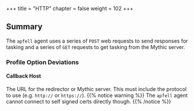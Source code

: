 +++
title = "HTTP"
chapter = false
weight = 102
+++

## Summary
The `apfell` agent uses a series of `POST` web requests to send responses for tasking and a series of `GET` requests to get tasking from the Mythic server. 

### Profile Option Deviations

#### Callback Host
The URL for the redirector or Mythic server. This must include the protocol to use (e.g. `http://` or `https://`). 
{{% notice warning %}}
The `apfell` agent cannot connect to self signed certs directly though.
{{% /notice %}}

